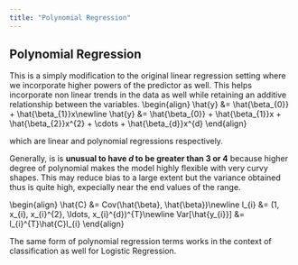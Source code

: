 ```yaml
---
title: "Polynomial Regression"
---
```


## Polynomial Regression

This is a simply modification to the original linear regression setting where we incorporate higher powers of the predictor as well. This helps incorporate non linear trends in the data as well while retaining an additive relationship between the variables.
\begin{align}
    \hat{y} &= \hat{\beta_{0}} + \hat{\beta_{1}}x\newline
    \hat{y} &= \hat{\beta_{0}} + \hat{\beta_{1}}x + \hat{\beta_{2}}x^{2} + \cdots + \hat{\beta_{d}}x^{d}
\end{align}

which are linear and polynomial regressions respectively.

Generally, is is **unusual to have $d$ to be greater than $3$ or $4$** because higher degree of polynomial makes the model highly flexible with very curvy shapes. This may reduce bias to a large extent but the variance obtained thus is quite high, expecially near the end values of the range.

\begin{align}
        \hat{C} &= Cov(\hat{\beta}, \hat{\beta})\newline
        l_{i} &= (1, x_{i}, x_{i}^{2}, \ldots, x_{i}^{d})^{T}\newline
        Var[\hat{y_{i}}] &= l_{i}^{T}\hat{C}l_{i}
    \end{align}

The same form of polynomial regression terms works in the context of classification as well for Logistic Regression.
